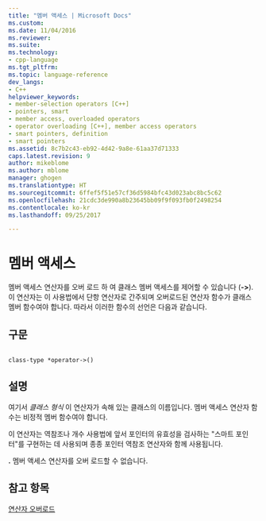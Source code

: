 ```yaml
---
title: "멤버 액세스 | Microsoft Docs"
ms.custom: 
ms.date: 11/04/2016
ms.reviewer: 
ms.suite: 
ms.technology:
- cpp-language
ms.tgt_pltfrm: 
ms.topic: language-reference
dev_langs:
- C++
helpviewer_keywords:
- member-selection operators [C++]
- pointers, smart
- member access, overloaded operators
- operator overloading [C++], member access operators
- smart pointers, definition
- smart pointers
ms.assetid: 8c7b2c43-eb92-4d42-9a8e-61aa37d71333
caps.latest.revision: 9
author: mikeblome
ms.author: mblome
manager: ghogen
ms.translationtype: HT
ms.sourcegitcommit: 6ffef5f51e57cf36d5984bfc43d023abc8bc5c62
ms.openlocfilehash: 21cdc3de990a8b23645bb09f9f093fb0f2498254
ms.contentlocale: ko-kr
ms.lasthandoff: 09/25/2017

---
```

# <a name="member-access"></a>멤버 액세스
멤버 액세스 연산자를 오버 로드 하 여 클래스 멤버 액세스를 제어할 수 있습니다 (**->**). 이 연산자는 이 사용법에서 단항 연산자로 간주되며 오버로드된 연산자 함수가 클래스 멤버 함수여야 합니다. 따라서 이러한 함수의 선언은 다음과 같습니다.  
  
## <a name="syntax"></a>구문  
  
```  
  
class-type *operator->()  
```  
  
## <a name="remarks"></a>설명  
 여기서 *클래스 형식* 이 연산자가 속해 있는 클래스의 이름입니다. 멤버 액세스 연산자 함수는 비정적 멤버 함수여야 합니다.  
  
 이 연산자는 역참조나 개수 사용법에 앞서 포인터의 유효성을 검사하는 "스마트 포인터"를 구현하는 데 사용되며 종종 포인터 역참조 연산자와 함께 사용됩니다.  
  
 **.** 멤버 액세스 연산자를 오버 로드할 수 없습니다.  
  
## <a name="see-also"></a>참고 항목  
 [연산자 오버로드](../cpp/operator-overloading.md)

